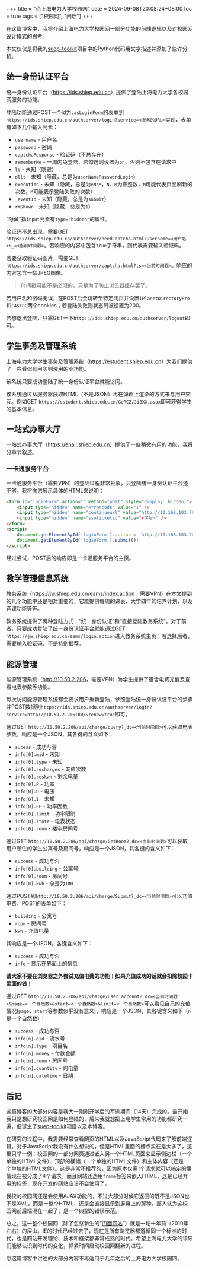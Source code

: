 +++
title = "论上海电力大学校园网"
date = 2024-09-08T20:08:24+08:00
toc = true
tags = ["校园网", "闲话"]
+++

在这篇博客中，我将介绍上海电力大学校园网一部分功能的前端逻辑以及对校园网设计模式的思考。

<!--more-->

本文仅仅是将我的[suep-toolkit](https://github.com/zhengxyz123/suep-toolkit)项目中的Python代码用文字描述并添加了些许分析。

## 统一身份认证平台
统一身份认证平台（<https://ids.shiep.edu.cn>）提供了登陆上海电力大学各校园网服务的功能。

登陆功能通过POST一个id为`casLoginForm`的表单到`https://ids.shiep.edu.cn/authserver/login?service=<服务的URL>`实现，表单有如下几个输入元素：

- `username` - 用户名
- `password` - 密码
- `captchaResponse` - 验证码（不总存在）
- `rememberMe` - 一周内免登陆，若勾选则设置为`on`，否则不包含在请求中
- `lt` - 未知（隐藏）
- `dllt` - 未知（隐藏，总是为`userNamePasswordLogin`）
- `execution` - 未知（隐藏，总是为`eNsM`，`N`、`M`为正整数，`N`可能代表页面刷新的次数，`M`可能表示登陆失败的次数）
- `_eventId` - 未知（隐藏，总是为`submit`）
- `rmShown` - 未知（隐藏，总是为`1`）

“隐藏”指`input`元素有`type="hidden"`的属性。

验证码不总出现，需要GET `https://ids.shiep.edu.cn/authserver/needCaptcha.html?username=<用户名>&_=<当前时间戳>`。若响应的内容中包含`true`字符串，则代表需要输入验证码。

若要获取验证码图片，需要GET `https://ids.shiep.edu.cn/authserver/captcha.html?ts=<当前时间戳>`。响应的内容包含一幅JPEG图像。

> 时间戳可能不是必须的，只是为了防止浏览器缓存罢了。

若用户名和密码无误，在POST后会跳转至特定网页并设置`iPlanetDirectoryPro`和`CASTGC`两个cookies；若登陆失败则状态码被设置为200。

若想退出登陆，只需GET一下`https://ids.shiep.edu.cn/authserver/logout`即可。

## 学生事务及管理系统
上海电力大学学生事务及管理系统（<https://estudent.shiep.edu.cn>）为我们提供了一些看似有用实则没用的小功能。

该系统只要成功登陆了统一身份认证平台就能访问。

该系统通过从服务器获取HTML（不是JSON）再在弹窗上渲染的方式来与用户交互。例如GET `https://estudent.shiep.edu.cn/GeRCZ/JiBXX.aspx`即可获得学生的基本信息。

## 一站式办事大厅
一站式办事大厅（<https://ehall.shiep.edu.cn>）提供了一些稍微有用的功能，我将分章节叙述。

### 一卡通服务平台
一卡通服务平台（需要VPN）的登陆过程非常抽象，只登陆统一身份认证平台还不够，我将向您展示具体的HTML来说明：
```html
<form id="loginForm" action="" method="post" style="display: hidden;">
    <input type="hidden" name="errorcode" value="1" />
    <input type="hidden" name="continueurl" value="http://10.168.103.76/sfrzwhlgportalHome.action" />
    <input type="hidden" name="ssoticketid" value="<学号>" />
</form>
<script>
    document.getElementById('loginForm').action = 'http://10.168.103.76/sfrzwhlgportalHome.action';
    document.getElementById('loginForm').submit();
</script>
```

经过尝试，POST后的响应即是一卡通服务平台的主页。

## 教学管理信息系统
教务系统（<https://jw.shiep.edu.cn/eams/index.action>，需要VPN）在本文提到的几个功能中还是相对重要的，它能提供每周的课表、大学四年的培养计划，以及选课功能等等。

教务系统提供了两种登陆方式：“统一身份认证”和“直接登陆教务系统”。对于前者，只要成功登陆了统一身份认证平台就能通过GET `https://jw.shiep.edu.cn/eams/login.action`进入教务系统主页；若选择后者，需要输入验证码，不是特别推荐。

## 能源管理
能源管理系统（<http://10.50.2.206>，需要VPN）为学生提供了宿舍电费充值及查看电表参数等功能。

每次访问能源管理系统都会要求用户重新登陆，参照登陆统一身份认证平台的步骤并POST数据到`https://ids.shiep.edu.cn/authserver/login?service=http://10.50.2.206:80/&renew=true`即可。

通过GET `http://10.50.2.206/api/charge/query?_dc=<当前时间戳>`可以获取电表参数，响应是一个JSON，其各键的含义如下：

- `sucess` - 成功与否
- `info[0].mid` - 未知
- `info[0].type` - 未知
- `info[0].recharges` - 充值次数
- `info[0].reskwh` - 剩余电量
- `info[0].P` - 功率
- `info[0].U` - 电压
- `info[0].I` - 未知
- `info[0].FP` - 功率因数
- `info[0].limit` - 功率限制
- `info[0].state` - 电表状态
- `info[0].room` - 楼宇房间号

通过GET `http://10.50.2.206/api/charge/GetRoom?_dc=<当前时间戳>`可以获取用户所住的学生公寓号及房间号，响应是一个JSON，其各键的含义如下：

- `success` - 成功与否
- `info[0].building` - 公寓号
- `info[0].room` - 房间号
- `info[0].kwh` - 总是为`100`

通过POST到`http://10.50.2.206/api/charge/Submit?_dc=<当前时间戳>`可以充值电费，POST的表单如下：

- `building` - 公寓号
- `room` - 房间号
- `kwh` - 充值电量

其响应是一个JSON，各键含义如下：

- `success` - 成功与否
- `info` - 显示在界面上的信息

**请大家不要在浏览器之外尝试充值电费的功能！如果充值成功的话就会扣除校园卡里面的钱！**

通过GET `http://10.50.2.206/api/charge/user_account?_dc=<当前时间戳>&page=<一个自然数>&start=<一个自然数>&limit=<一个自然数>`可以看见自己的充值情况(`page`、`start`等参数似乎没有意义)，响应是一个JSON，其各键含义如下（`n`是一个自然数）：

- `success` - 成功与否
- `info[n].oid` - 流水号
- `info[n].type` - 项目名
- `info[n].money` - 付款金额
- `info[n].room` - 房间号
- `info[n].quantity` - 购电量
- `info[n].datetime` - 日期

## 后记
这篇博客的大部分内容是我大一刚刚开学后的军训期间（14天）完成的。最开始我只是想研究校园网是如何登陆的，后来我就想把上电学生常用的功能都研究一遍，便诞生了[suep-toolkit](https://github.com/zhengxyz123/suep-toolkit)项目以及本博客。

在研究的过程中，我需要经常查看网页的HTML以及JavaScript代码来了解前端逻辑。对于JavaScript我没有什么想说的，但是HTML里面的槽点实在是太多了，这里只举一例：校园网的一部分网页通过嵌入另一个HTML页面来显示侧边栏（一个单独的HTML文件）、顶部的横幅（一个单独的HTML文件）和主体内容（还是一个单独的HTML文件）。这是非常不推荐的，因为原本仅需1个请求就可以搞定的事情现在被分成了4个请求。而且网站还选用`frame`标签来嵌入HTML，这是已经弃用的标签，现在开发的网站应该不会使用了。

我校的校园网还是会使用AJAX功能的，不过大部分时候它返回的既不是JSON也不是XML，而是一整个HTML，还是会直接显示到屏幕上的那种。鄙人认为这校园网前后端混在一起了，是一个典型的错误示范。

总之，这一整个校园网（除了忽悠新生的“[门面网站](https://shiep.edu.cn/)”）就是一坨十年前（2010年左右）的屎山。IE的时代已经过去了，现在是所有浏览器都遵循同一个标准的时代，也是网站开发理论、技术和框架都非常成熟的时代。希望上海电力大学的领导们能够认识到时代的变化，抓紧时间启动校园网翻新的进程。

愿这篇博客中讲述的大部分内容不再适用于几年之后的上海电力大学校园网。
